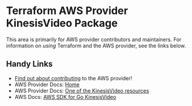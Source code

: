 # Terraform AWS Provider KinesisVideo Package

This area is primarily for AWS provider contributors and maintainers. For information on _using_ Terraform and the AWS provider, see the links below.

## Handy Links

* [Find out about contributing](https://hashicorp.github.io/terraform-provider-aws/#contribute) to the AWS provider!
* AWS Provider Docs: [Home](https://registry.terraform.io/providers/hashicorp/aws/latest/docs)
* AWS Provider Docs: [One of the KinesisVideo resources](https://registry.terraform.io/providers/hashicorp/aws/latest/docs/resources/kinesis_video_stream)
* AWS Docs: [AWS SDK for Go KinesisVideo](https://docs.aws.amazon.com/sdk-for-go/api/service/kinesisvideo/)
